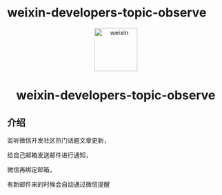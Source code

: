 # weixin-developers-topic-observe

<p align="center">
<img src="https://user-images.githubusercontent.com/18715564/106839494-4797d000-66d9-11eb-9fea-cf1f30f711e3.png" alt="weixin" width="100">
</p>
<h1 align="center">weixin-developers-topic-observe</h1>

## 介绍

监听微信开发社区热门话题文章更新，

给自己邮箱发送邮件进行通知，

微信再绑定邮箱，

有新邮件来的时候会自动通过微信提醒
 

